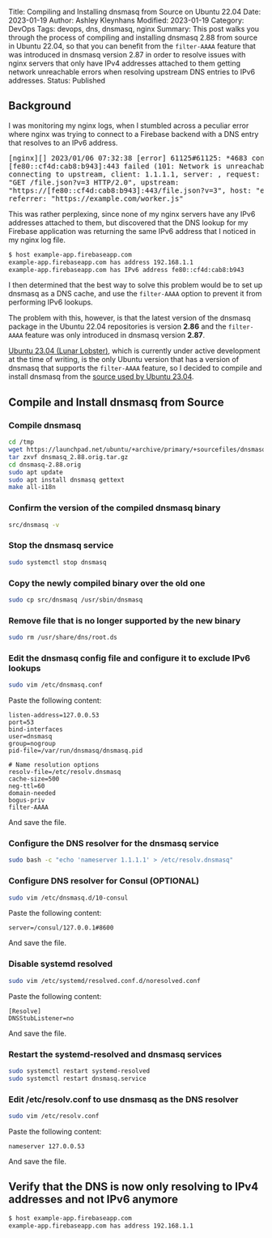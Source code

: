 Title: Compiling and Installing dnsmasq from Source on Ubuntu 22.04
Date: 2023-01-19
Author: Ashley Kleynhans
Modified: 2023-01-19
Category: DevOps
Tags: devops, dns, dnsmasq, nginx
Summary: This post walks you through the process of compiling and
    installing dnsmasq 2.88 from source in Ubuntu 22.04, so that you
    can benefit from the `filter-AAAA` feature that was introduced
    in dnsmasq version 2.87 in order to resolve issues with nginx
    servers that only have IPv4 addresses attached to them getting
    network unreachable errors when resolving upstream DNS entries
    to IPv6 addresses.
Status: Published

## Background

I was monitoring my nginx logs, when I stumbled across a
peculiar error where nginx was trying to connect to a
Firebase backend with a DNS entry that resolves to an
IPv6 address.

<pre>
[nginx][] 2023/01/06 07:32:38 [error] 61125#61125: *4683 connect() to
[fe80::cf4d:cab8:b943]:443 failed (101: Network is unreachable) while
connecting to upstream, client: 1.1.1.1, server: , request: 
"GET /file.json?v=3 HTTP/2.0", upstream: 
"https://[fe80::cf4d:cab8:b943]:443/file.json?v=3", host: "example.com", 
referrer: "https://example.com/worker.js"
</pre>

This was rather perplexing, since none of my nginx servers
have any IPv6 addresses attached to them, but discovered that
the DNS lookup for my Firebase application was returning the
same IPv6 address that I noticed in my nginx log file.

```bash
$ host example-app.firebaseapp.com
example-app.firebaseapp.com has address 192.168.1.1
example-app.firebaseapp.com has IPv6 address fe80::cf4d:cab8:b943
```

I then determined that the best way to solve this problem would
be to set up dnsmasq as a DNS cache, and use the `filter-AAAA`
option to prevent it from performing IPv6 lookups.

The problem with this, however, is that the latest version of
the dnsmasq package in the Ubuntu 22.04 repositories is
version **2.86** and the `filter-AAAA` feature was only
introduced in dnsmasq version **2.87**.

[Ubuntu 23.04 (Lunar Lobster)](https://launchpad.net/ubuntu/lunar/+source/dnsmasq),
which is currently under active  development at the time of writing,
is the only Ubuntu version that has a version of dnsmasq that
supports the `filter-AAAA` feature, so I decided to compile
and install dnsmasq from the [source used by Ubuntu 23.04](
https://launchpad.net/ubuntu/+archive/primary/+sourcefiles/dnsmasq/2.88-1/dnsmasq_2.88.orig.tar.gz).

## Compile and Install dnsmasq from Source

### Compile dnsmasq

```bash
cd /tmp
wget https://launchpad.net/ubuntu/+archive/primary/+sourcefiles/dnsmasq/2.88-1/dnsmasq_2.88.orig.tar.gz
tar zxvf dnsmasq_2.88.orig.tar.gz
cd dnsmasq-2.88.orig
sudo apt update
sudo apt install dnsmasq gettext
make all-i18n
```

### Confirm the version of the compiled dnsmasq binary

```bash
src/dnsmasq -v
```

### Stop the dnsmasq service

```bash
sudo systemctl stop dnsmasq
```

### Copy the newly compiled binary over the old one

```bash
sudo cp src/dnsmasq /usr/sbin/dnsmasq
```

### Remove file that is no longer supported by the new binary

```bash
sudo rm /usr/share/dns/root.ds
```

### Edit the dnsmasq config file and configure it to exclude IPv6 lookups

```bash
sudo vim /etc/dnsmasq.conf
```

Paste the following content:
```
listen-address=127.0.0.53
port=53
bind-interfaces
user=dnsmasq
group=nogroup
pid-file=/var/run/dnsmasq/dnsmasq.pid

# Name resolution options
resolv-file=/etc/resolv.dnsmasq
cache-size=500
neg-ttl=60
domain-needed
bogus-priv
filter-AAAA
```
And save the file.

### Configure the DNS resolver for the dnsmasq service

```bash
sudo bash -c "echo 'nameserver 1.1.1.1' > /etc/resolv.dnsmasq"
```

### Configure DNS resolver for Consul (OPTIONAL)

```bash
sudo vim /etc/dnsmasq.d/10-consul
```

Paste the following content:
```
server=/consul/127.0.0.1#8600
```
And save the file.

### Disable systemd resolved

```bash
sudo vim /etc/systemd/resolved.conf.d/noresolved.conf
```

Paste the following content:
```
[Resolve]
DNSStubListener=no
```
And save the file.

### Restart the systemd-resolved and dnsmasq services

```bash
sudo systemctl restart systemd-resolved
sudo systemctl restart dnsmasq.service
```

### Edit /etc/resolv.conf to use dnsmasq as the DNS resolver

```bash
sudo vim /etc/resolv.conf
```

Paste the following content:
```
nameserver 127.0.0.53
```
And save the file.

## Verify that the DNS is now only resolving to IPv4 addresses and not IPv6 anymore

```bash
$ host example-app.firebaseapp.com
example-app.firebaseapp.com has address 192.168.1.1
```